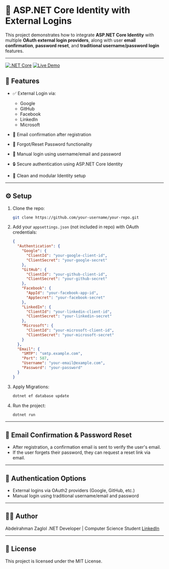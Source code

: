 # 🔐 ASP.NET Core Identity with External Logins

This project demonstrates how to integrate **ASP.NET Core Identity** with multiple **OAuth external login providers**, along with user **email confirmation**, **password reset**, and **traditional username/password login** features.

---
[![.NET Core](https://img.shields.io/badge/.NET%20Core-8.0-blueviolet)](https://dotnet.microsoft.com/)
[![Live Demo](https://img.shields.io/badge/Live%20Demo-Click%20Here-brightgreen)](http://external-logins.runasp.net/)


## 🚀 Features

* ✅ External Login via:

  * Google
  * GitHub
  * Facebook
  * LinkedIn
  * Microsoft

* 📧 Email confirmation after registration

* 🔑 Forgot/Reset Password functionality

* 🔐 Manual login using username/email and password

* 🔒 Secure authentication using ASP.NET Core Identity

* 🧰 Clean and modular Identity setup

---

## ⚙️ Setup

1. Clone the repo:

   ```bash
   git clone https://github.com/your-username/your-repo.git
   ```

2. Add your `appsettings.json` (not included in repo) with OAuth credentials:

   ```json
   {
     "Authentication": {
       "Google": {
         "ClientId": "your-google-client-id",
         "ClientSecret": "your-google-secret"
       },
       "GitHub": {
         "ClientId": "your-github-client-id",
         "ClientSecret": "your-github-secret"
       },
       "Facebook": {
         "AppId": "your-facebook-app-id",
         "AppSecret": "your-facebook-secret"
       },
       "LinkedIn": {
         "ClientId": "your-linkedin-client-id",
         "ClientSecret": "your-linkedin-secret"
       },
       "Microsoft": {
         "ClientId": "your-microsoft-client-id",
         "ClientSecret": "your-microsoft-secret"
       }
     },
     "Email": {
       "SMTP": "smtp.example.com",
       "Port": 587,
       "Username": "your-email@example.com",
       "Password": "your-password"
     }
   }
   ```

3. Apply Migrations:

   ```bash
   dotnet ef database update
   ```

4. Run the project:

   ```bash
   dotnet run
   ```

---

## 📧 Email Confirmation & Password Reset

* After registration, a confirmation email is sent to verify the user's email.
* If the user forgets their password, they can request a reset link via email.

---

## 🔐 Authentication Options

* External logins via OAuth2 providers (Google, GitHub, etc.)
* Manual login using traditional username/email and password

---


## 👨‍💻 Author

Abdelrahman Zaglol
.NET Developer | Computer Science Student
[LinkedIn](https://www.linkedin.com/in/abdelrahman-zagloul/)

---

## 📄 License

This project is licensed under the MIT License.
